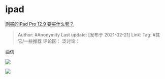 # ipad
[刚买的iPad Pro 12.9 要买什么套？](https://www.zhihu.com/question/409663831/answer/1741061225)

> Author: #Anonymity
> Last update: [发布于 2021-02-21]
> Link:
> Tag: #其它/一些推荐
> 评论区：
> 泛讨论：

曲信

![](https://pic2.zhimg.com/50/v2-84dd7a27e2636baa2bbf57e052f91f53_720w.jpg?source=1940ef5c)

![](https://pic3.zhimg.com/50/v2-45fa5081373bec5a39d018f8b53315d3_720w.jpg?source=1940ef5c)
